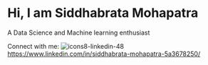 # Hi, I am Siddhabrata Mohapatra

A Data Science and Machine learning enthusiast

Connect with me:
![icons8-linkedin-48](https://github.com/user-attachments/assets/4295e6cd-810e-4309-b5a4-507615fa6544) https://www.linkedin.com/in/siddhabrata-mohapatra-5a3678250/ 
